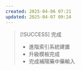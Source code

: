 ```yaml
---
created: 2025-04-06 07:21
updated: 2025-04-07 09:24
---
```



> [!SUCCESS] 完成
>- 進階索引系統建置
>- 升級模板完成
>- 完成補陽藥中藥輸入
